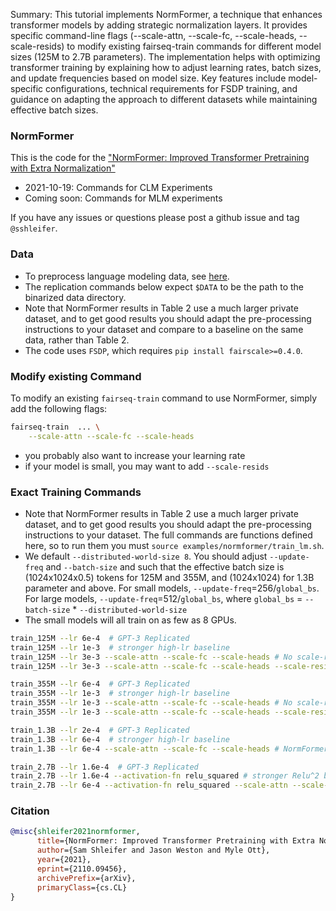 Summary: This tutorial implements NormFormer, a technique that enhances transformer models by adding strategic normalization layers. It provides specific command-line flags (--scale-attn, --scale-fc, --scale-heads, --scale-resids) to modify existing fairseq-train commands for different model sizes (125M to 2.7B parameters). The implementation helps with optimizing transformer training by explaining how to adjust learning rates, batch sizes, and update frequencies based on model size. Key features include model-specific configurations, technical requirements for FSDP training, and guidance on adapting the approach to different datasets while maintaining effective batch sizes.

### NormFormer
This is the code for the ["NormFormer: Improved Transformer Pretraining with Extra Normalization"](https://arxiv.org/abs/2110.09456)
- 2021-10-19: Commands for CLM Experiments
- Coming soon: Commands for MLM experiments

If you have any issues or questions please post a github issue and tag `@sshleifer`.


### Data
- To preprocess language modeling data, see [here](https://github.com/pytorch/fairseq/blob/d0fbcb0baef6f6ff3425ded62d8daea0e8b12114/examples/language_model/README.md#1-preprocess-the-data).
- The replication commands below expect `$DATA` to be the path to the binarized data directory.
- Note that NormFormer results in Table 2 use a much larger private dataset, and to get good results you should adapt the pre-processing instructions to your dataset and compare to a baseline on the same data, rather than Table 2.
- The code uses `FSDP`, which requires `pip install fairscale>=0.4.0`.


### Modify existing Command
To modify an existing `fairseq-train` command to use NormFormer, simply add the following flags:
```bash
fairseq-train  ... \
    --scale-attn --scale-fc --scale-heads
```
- you probably also want to increase your learning rate
- if your model is small, you may want to add `--scale-resids`

### Exact Training Commands

- Note that NormFormer results in Table 2 use a much larger private dataset, and to get good results you should adapt the pre-processing instructions to your dataset.
The full commands are functions defined here, so to run them you must `source examples/normformer/train_lm.sh`.
- We default `--distributed-world-size 8`. You should adjust `--update-freq` and `--batch-size` and such that the effective batch size is (1024x1024x0.5) tokens for 125M and 355M,
    and (1024x1024) for 1.3B parameter and above. For small models, `--update-freq`=256/`global_bs`. For large models, `--update-freq`=512/`global_bs`, where `global_bs` = `--batch-size` * `--distributed-world-size`
- The small models will all train on as few as 8 GPUs.

```bash
train_125M --lr 6e-4  # GPT-3 Replicated
train_125M --lr 1e-3  # stronger high-lr baseline
train_125M --lr 3e-3 --scale-attn --scale-fc --scale-heads # No scale-resids
train_125M --lr 3e-3 --scale-attn --scale-fc --scale-heads --scale-resids  # Best command
```

```bash
train_355M --lr 6e-4  # GPT-3 Replicated
train_355M --lr 1e-3  # stronger high-lr baseline
train_355M --lr 1e-3 --scale-attn --scale-fc --scale-heads # No scale-resids
train_355M --lr 1e-3 --scale-attn --scale-fc --scale-heads --scale-resids  # Slightly better
```

```bash
train_1.3B --lr 2e-4  # GPT-3 Replicated
train_1.3B --lr 6e-4  # stronger high-lr baseline
train_1.3B --lr 6e-4 --scale-attn --scale-fc --scale-heads # NormFormer
```

```bash
train_2.7B --lr 1.6e-4  # GPT-3 Replicated
train_2.7B --lr 1.6e-4 --activation-fn relu_squared # stronger Relu^2 baseline
train_2.7B --lr 6e-4 --activation-fn relu_squared --scale-attn --scale-fc --scale-heads # NormFormer 2.7B
```


### Citation
```bibtex
@misc{shleifer2021normformer,
      title={NormFormer: Improved Transformer Pretraining with Extra Normalization},
      author={Sam Shleifer and Jason Weston and Myle Ott},
      year={2021},
      eprint={2110.09456},
      archivePrefix={arXiv},
      primaryClass={cs.CL}
}
```
